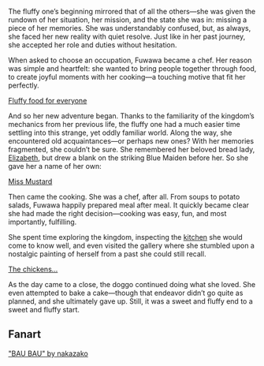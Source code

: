<!-- title: Fuwawa Abyssguard -->
<!-- status: Alive -->

The fluffy one’s beginning mirrored that of all the others—she was given the rundown of her situation, her mission, and the state she was in: missing a piece of her memories. She was understandably confused, but, as always, she faced her new reality with quiet resolve. Just like in her past journey, she accepted her role and duties without hesitation.

When asked to choose an occupation, Fuwawa became a chef. Her reason was simple and heartfelt: she wanted to bring people together through food, to create joyful moments with her cooking—a touching motive that fit her perfectly.

[Fluffy food for everyone](#embed:https://www.youtube.com/live/-zBlbI-EuCw?si=nzN8c0Pw0-r-m8IK&t=1696)

And so her new adventure began. Thanks to the familiarity of the kingdom’s mechanics from her previous life, the fluffy one had a much easier time settling into this strange, yet oddly familiar world. Along the way, she encountered old acquaintances—or perhaps new ones? With her memories fragmented, she couldn’t be sure. She remembered her beloved bread lady, [Elizabeth](https://www.youtube.com/live/-zBlbI-EuCw?si=wV_c4zN2N9MCFymM&t=5394), but drew a blank on the striking Blue Maiden before her. So she gave her a name of her own:

[Miss Mustard](#embed:https://www.youtube.com/watch?v=-zBlbI-EuCw&t=3399s)

Then came the cooking. She was a chef, after all. From soups to potato salads, Fuwawa happily prepared meal after meal. It quickly became clear she had made the right decision—cooking was easy, fun, and most importantly, fulfilling.

She spent time exploring the kingdom, inspecting the [kitchen](https://www.youtube.com/watch?v=-zBlbI-EuCw&t=8953s) she would come to know well, and even visited the gallery where she stumbled upon a nostalgic painting of herself from a past she could still recall.

[The chickens...](#embed:https://www.youtube.com/live/-zBlbI-EuCw?si=EsVMxO7nW5FLNBdj&t=9049)

As the day came to a close, the doggo continued doing what she loved. She even attempted to bake a cake—though that endeavor didn’t go quite as planned, and she ultimately gave up. Still, it was a sweet and fluffy end to a sweet and fluffy start.

## Fanart

["BAU BAU" by nakazako](https://x.com/_nakazako/status/1900696188736991264)

<!-- mococo -->
